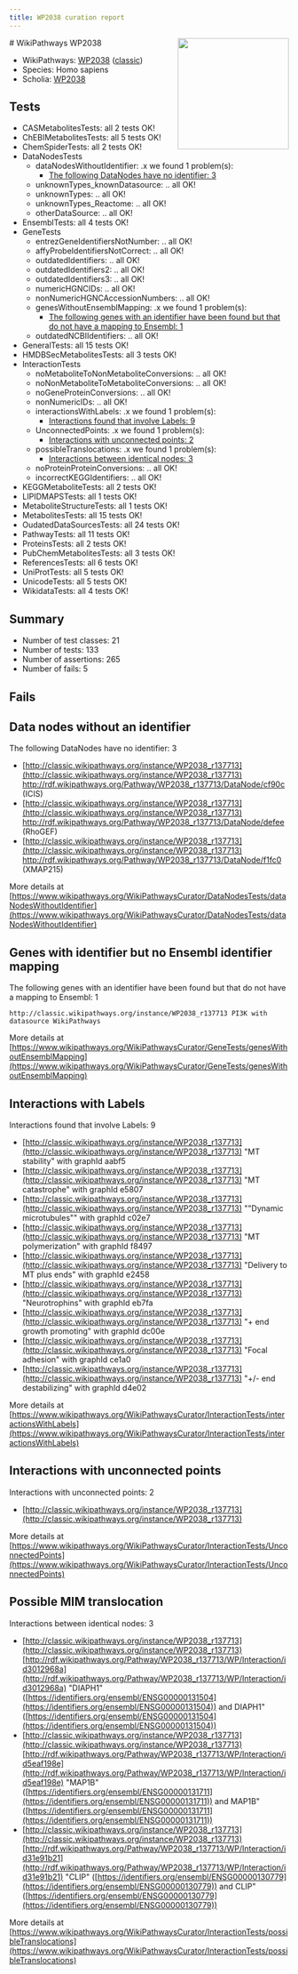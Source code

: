 ```yaml
---
title: WP2038 curation report
---
```


<img style="float: right; width: 200px" src="https://upload.wikimedia.org/wikipedia/commons/thumb/8/83/Wplogo_with_text_500.png/640px-Wplogo_with_text_500.png" />
# WikiPathways WP2038

* WikiPathways: [WP2038](https://wikipathways.org/pathways/WP2038) ([classic](https://classic.wikipathways.org/instance/WP2038))
* Species: Homo sapiens
* Scholia: [WP2038](https://scholia.toolforge.org/wikipathways/WP2038)
## Tests
* CASMetabolitesTests: all 2 tests OK!
* ChEBIMetabolitesTests: all 5 tests OK!
* ChemSpiderTests: all 2 tests OK!
* DataNodesTests
    * dataNodesWithoutIdentifier: .x we found 1 problem(s):
        * [The following DataNodes have no identifier: 3](#d2d32fa2)
    * unknownTypes_knownDatasource: .. all OK!
    * unknownTypes: .. all OK!
    * unknownTypes_Reactome: .. all OK!
    * otherDataSource: .. all OK!
* EnsemblTests: all 4 tests OK!
* GeneTests
    * entrezGeneIdentifiersNotNumber: .. all OK!
    * affyProbeIdentifiersNotCorrect: .. all OK!
    * outdatedIdentifiers: .. all OK!
    * outdatedIdentifiers2: .. all OK!
    * outdatedIdentifiers3: .. all OK!
    * numericHGNCIDs: .. all OK!
    * nonNumericHGNCAccessionNumbers: .. all OK!
    * genesWithoutEnsemblMapping: .x we found 1 problem(s):
        * [The following genes with an identifier have been found but that do not have a mapping to Ensembl: 1](#40286d83)
    * outdatedNCBIIdentifiers: .. all OK!
* GeneralTests: all 15 tests OK!
* HMDBSecMetabolitesTests: all 3 tests OK!
* InteractionTests
    * noMetaboliteToNonMetaboliteConversions: .. all OK!
    * noNonMetaboliteToMetaboliteConversions: .. all OK!
    * noGeneProteinConversions: .. all OK!
    * nonNumericIDs: .. all OK!
    * interactionsWithLabels: .x we found 1 problem(s):
        * [Interactions found that involve Labels: 9](#630d2680)
    * UnconnectedPoints: .x we found 1 problem(s):
        * [Interactions with unconnected points: 2](#35a61ada)
    * possibleTranslocations: .x we found 1 problem(s):
        * [Interactions between identical nodes: 3](#1c118208)
    * noProteinProteinConversions: .. all OK!
    * incorrectKEGGIdentifiers: .. all OK!
* KEGGMetaboliteTests: all 2 tests OK!
* LIPIDMAPSTests: all 1 tests OK!
* MetaboliteStructureTests: all 1 tests OK!
* MetabolitesTests: all 15 tests OK!
* OudatedDataSourcesTests: all 24 tests OK!
* PathwayTests: all 11 tests OK!
* ProteinsTests: all 2 tests OK!
* PubChemMetabolitesTests: all 3 tests OK!
* ReferencesTests: all 6 tests OK!
* UniProtTests: all 5 tests OK!
* UnicodeTests: all 5 tests OK!
* WikidataTests: all 4 tests OK!


## Summary

* Number of test classes: 21
* Number of tests: 133
* Number of assertions: 265
* Number of fails: 5

## Fails

<a name="d2d32fa2" />

## Data nodes without an identifier

The following DataNodes have no identifier: 3

* [http://classic.wikipathways.org/instance/WP2038_r137713](http://classic.wikipathways.org/instance/WP2038_r137713) http://rdf.wikipathways.org/Pathway/WP2038_r137713/DataNode/cf90c (ICIS)
* [http://classic.wikipathways.org/instance/WP2038_r137713](http://classic.wikipathways.org/instance/WP2038_r137713) http://rdf.wikipathways.org/Pathway/WP2038_r137713/DataNode/defee (RhoGEF)
* [http://classic.wikipathways.org/instance/WP2038_r137713](http://classic.wikipathways.org/instance/WP2038_r137713) http://rdf.wikipathways.org/Pathway/WP2038_r137713/DataNode/f1fc0 (XMAP215)


More details at [https://www.wikipathways.org/WikiPathwaysCurator/DataNodesTests/dataNodesWithoutIdentifier](https://www.wikipathways.org/WikiPathwaysCurator/DataNodesTests/dataNodesWithoutIdentifier)

<a name="40286d83" />

## Genes with identifier but no Ensembl identifier mapping

The following genes with an identifier have been found but that do not have a mapping to Ensembl: 1
```
http://classic.wikipathways.org/instance/WP2038_r137713 PI3K with datasource WikiPathways
```

More details at [https://www.wikipathways.org/WikiPathwaysCurator/GeneTests/genesWithoutEnsemblMapping](https://www.wikipathways.org/WikiPathwaysCurator/GeneTests/genesWithoutEnsemblMapping)

<a name="630d2680" />

## Interactions with Labels

Interactions found that involve Labels: 9

* [http://classic.wikipathways.org/instance/WP2038_r137713](http://classic.wikipathways.org/instance/WP2038_r137713) "MT stability" with graphId aabf5
* [http://classic.wikipathways.org/instance/WP2038_r137713](http://classic.wikipathways.org/instance/WP2038_r137713) "MT catastrophe" with graphId e5807
* [http://classic.wikipathways.org/instance/WP2038_r137713](http://classic.wikipathways.org/instance/WP2038_r137713) ""Dynamic
microtubules"" with graphId c02e7
* [http://classic.wikipathways.org/instance/WP2038_r137713](http://classic.wikipathways.org/instance/WP2038_r137713) "MT polymerization" with graphId f8497
* [http://classic.wikipathways.org/instance/WP2038_r137713](http://classic.wikipathways.org/instance/WP2038_r137713) "Delivery to
MT plus ends" with graphId e2458
* [http://classic.wikipathways.org/instance/WP2038_r137713](http://classic.wikipathways.org/instance/WP2038_r137713) "Neurotrophins" with graphId eb7fa
* [http://classic.wikipathways.org/instance/WP2038_r137713](http://classic.wikipathways.org/instance/WP2038_r137713) "+ end growth
promoting" with graphId dc00e
* [http://classic.wikipathways.org/instance/WP2038_r137713](http://classic.wikipathways.org/instance/WP2038_r137713) "Focal adhesion" with graphId ce1a0
* [http://classic.wikipathways.org/instance/WP2038_r137713](http://classic.wikipathways.org/instance/WP2038_r137713) "+/- end
destabilizing" with graphId d4e02


More details at [https://www.wikipathways.org/WikiPathwaysCurator/InteractionTests/interactionsWithLabels](https://www.wikipathways.org/WikiPathwaysCurator/InteractionTests/interactionsWithLabels)

<a name="35a61ada" />

## Interactions with unconnected points

Interactions with unconnected points: 2

* [http://classic.wikipathways.org/instance/WP2038_r137713](http://classic.wikipathways.org/instance/WP2038_r137713)


More details at [https://www.wikipathways.org/WikiPathwaysCurator/InteractionTests/UnconnectedPoints](https://www.wikipathways.org/WikiPathwaysCurator/InteractionTests/UnconnectedPoints)

<a name="1c118208" />

## Possible MIM translocation

Interactions between identical nodes: 3

* [http://classic.wikipathways.org/instance/WP2038_r137713](http://classic.wikipathways.org/instance/WP2038_r137713) [http://rdf.wikipathways.org/Pathway/WP2038_r137713/WP/Interaction/id3012968a](http://rdf.wikipathways.org/Pathway/WP2038_r137713/WP/Interaction/id3012968a) "DIAPH1" ([https://identifiers.org/ensembl/ENSG00000131504](https://identifiers.org/ensembl/ENSG00000131504)) and 
DIAPH1" ([https://identifiers.org/ensembl/ENSG00000131504](https://identifiers.org/ensembl/ENSG00000131504))
* [http://classic.wikipathways.org/instance/WP2038_r137713](http://classic.wikipathways.org/instance/WP2038_r137713) [http://rdf.wikipathways.org/Pathway/WP2038_r137713/WP/Interaction/id5eaf198e](http://rdf.wikipathways.org/Pathway/WP2038_r137713/WP/Interaction/id5eaf198e) "MAP1B" ([https://identifiers.org/ensembl/ENSG00000131711](https://identifiers.org/ensembl/ENSG00000131711)) and 
MAP1B" ([https://identifiers.org/ensembl/ENSG00000131711](https://identifiers.org/ensembl/ENSG00000131711))
* [http://classic.wikipathways.org/instance/WP2038_r137713](http://classic.wikipathways.org/instance/WP2038_r137713) [http://rdf.wikipathways.org/Pathway/WP2038_r137713/WP/Interaction/id31e91b21](http://rdf.wikipathways.org/Pathway/WP2038_r137713/WP/Interaction/id31e91b21) "CLIP" ([https://identifiers.org/ensembl/ENSG00000130779](https://identifiers.org/ensembl/ENSG00000130779)) and 
CLIP" ([https://identifiers.org/ensembl/ENSG00000130779](https://identifiers.org/ensembl/ENSG00000130779))


More details at [https://www.wikipathways.org/WikiPathwaysCurator/InteractionTests/possibleTranslocations](https://www.wikipathways.org/WikiPathwaysCurator/InteractionTests/possibleTranslocations)

